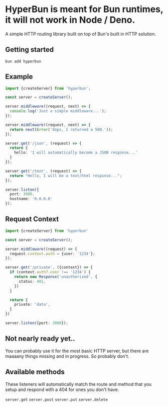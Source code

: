 # HyperBun is meant for Bun runtimes, it will not work in Node / Deno.

A simple HTTP routing library built on top of Bun's built in HTTP solution.

## Getting started

    bun add hyperbun

## Example

```ts
import {createServer} from 'hyperbun';

const server = createServer();

server.middleware((request, next) => {
  console.log('Just a simple middleware...');
});

server.middleware((request, next) => {
  return next(Error('Oops, I returned a 500.'));
});

server.get('/json', (request) => {
  return {
    hello: 'I will automatically become a JSON response...'
  }
});

server.get('/text', (request) => {
  return "Hello, I will be a text/html response...";
});

server.listen({
  port: 3000,
  hostname: '0.0.0.0'
});
```

## Request Context

```ts
import {createServer} from 'hyperbun'

const server = createServer();

server.middleware((request) => {
  request.context.auth = {user: '1234'};
});

server.get('/private', ({context}) => {
  if (context.auth?.user !== '1234') {
    return new Response('unauthorized', {
      status: 401,
    })
  }

  return {
    private: 'data',
  }
})

server.listen({port: 3000});

```

## Not nearly ready yet..

You can probably use it for the most basic HTTP server, but there are maaaany things missing and in progress. So probably don't.

## Available methods

These listeners will automatically match the route and method that you setup and respond with a 404 for ones you don't have.

`server.get`
`server.post`
`server.put`
`server.delete`